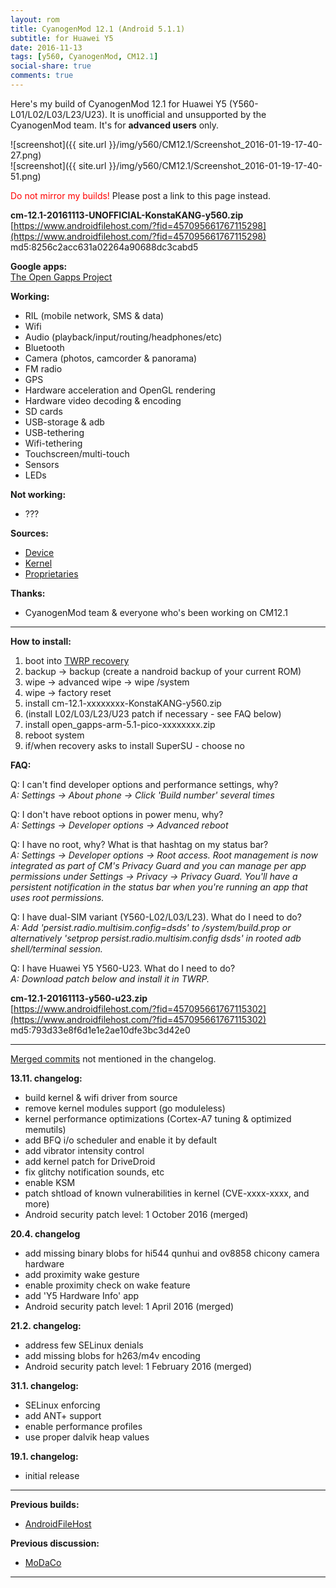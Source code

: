 ```yaml
---
layout: rom
title: CyanogenMod 12.1 (Android 5.1.1)
subtitle: for Huawei Y5
date: 2016-11-13
tags: [y560, CyanogenMod, CM12.1]
social-share: true
comments: true
---
```


Here's my build of CyanogenMod 12.1 for Huawei Y5 (Y560-L01/L02/L03/L23/U23). It is unofficial and unsupported by the CyanogenMod team. It's for **advanced users** only.

![screenshot]({{ site.url }}/img/y560/CM12.1/Screenshot_2016-01-19-17-40-27.png)  
![screenshot]({{ site.url }}/img/y560/CM12.1/Screenshot_2016-01-19-17-40-51.png)

<span style="color:#FF0000;">Do not mirror my builds!</span> Please post a link to this page instead.

**cm-12.1-20161113-UNOFFICIAL-KonstaKANG-y560.zip**  
[https://www.androidfilehost.com/?fid=457095661767115298](https://www.androidfilehost.com/?fid=457095661767115298)  
md5:8256c2acc631a02264a90688dc3cabd5

**Google apps:**  
[The Open Gapps Project](http://opengapps.org/?arch=arm&api=5.1&variant=pico)

**Working:**

- RIL (mobile network, SMS & data)
- Wifi
- Audio (playback/input/routing/headphones/etc)
- Bluetooth
- Camera (photos, camcorder & panorama)
- FM radio
- GPS
- Hardware acceleration and OpenGL rendering
- Hardware video decoding & encoding
- SD cards
- USB-storage & adb
- USB-tethering
- Wifi-tethering
- Touchscreen/multi-touch
- Sensors
- LEDs

**Not working:**

- ???

**Sources:**

- [Device](https://github.com/KonstaT/android_device_huawei_y560/tree/cm-12.1)
- [Kernel](https://github.com/KonstaT/android_kernel_huawei_msm8909/tree/cm-12.1)
- [Proprietaries](https://github.com/KonstaT/proprietary_vendor_huawei/tree/cm-12.1)

**Thanks:**

- CyanogenMod team & everyone who's been working on CM12.1

----

**How to install:**

1. boot into [TWRP recovery](/devices/y560/TWRP)
2. backup -> backup (create a nandroid backup of your current ROM)
3. wipe -> advanced wipe -> wipe /system
4. wipe -> factory reset
5. install cm-12.1-xxxxxxxx-KonstaKANG-y560.zip
6. (install L02/L03/L23/U23 patch if necessary - see FAQ below)
7. install open_gapps-arm-5.1-pico-xxxxxxxx.zip
8. reboot system
9. if/when recovery asks to install SuperSU - choose no

**FAQ:**

Q: I can't find developer options and performance settings, why?  
*A: Settings -> About phone -> Click 'Build number' several times*

Q: I don't have reboot options in power menu, why?  
*A: Settings -> Developer options -> Advanced reboot*

Q: I have no root, why? What is that hashtag on my status bar?  
*A: Settings -> Developer options -> Root access. Root management is now integrated as part of CM's Privacy Guard and you can manage per app permissions under Settings -> Privacy -> Privacy Guard. You'll have a persistent notification in the status bar when you're running an app that uses root permissions.*

Q: I have dual-SIM variant (Y560-L02/L03/L23). What do I need to do?  
*A: Add 'persist.radio.multisim.config=dsds' to /system/build.prop or alternatively 'setprop persist.radio.multisim.config dsds' in rooted adb shell/terminal session.*

Q: I have Huawei Y5 Y560-U23. What do I need to do?  
*A: Download patch below and install it in TWRP.*

**cm-12.1-20161113-y560-u23.zip**  
[https://www.androidfilehost.com/?fid=457095661767115302](https://www.androidfilehost.com/?fid=457095661767115302)  
md5:793d33e8f6d1e1e2ae10dfe3bc3d42e0

----

[Merged commits](https://review.lineageos.org/#/q/status:merged++branch:cm-12.1+-project:%255E.*device.*+-project:%255E.*kernel.*,n,z) not mentioned in the changelog.

**13.11. changelog:**

- build kernel & wifi driver from source
- remove kernel modules support (go moduleless)
- kernel performance optimizations (Cortex-A7 tuning & optimized memutils)
- add BFQ i/o scheduler and enable it by default
- add vibrator intensity control
- add kernel patch for DriveDroid
- fix glitchy notification sounds, etc
- enable KSM
- patch shtload of known vulnerabilities in kernel (CVE-xxxx-xxxx, and more)
- Android security patch level: 1 October 2016 (merged)

**20.4. changelog**

- add missing binary blobs for hi544 qunhui and ov8858 chicony camera hardware
- add proximity wake gesture
- enable proximity check on wake feature
- add 'Y5 Hardware Info' app
- Android security patch level: 1 April 2016 (merged)

**21.2. changelog:**

- address few SELinux denials
- add missing blobs for h263/m4v encoding
- Android security patch level: 1 February 2016 (merged)

**31.1. changelog:**

- SELinux enforcing
- add ANT+ support
- enable performance profiles
- use proper dalvik heap values

**19.1. changelog:**

- initial release

----

**Previous builds:**

- [AndroidFileHost](https://www.androidfilehost.com/?w=files&flid=90071)

**Previous discussion:**

- [MoDaCo](http://www.modaco.com/forums/topic/376808-cyanogenmod-121/)

----
